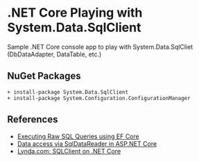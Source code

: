 # .NET Core Playing with System.Data.SqlClient

Sample .NET Core console app to play with System.Data.SqlCliet (DbDataAdapter, DataTable, etc.)


## NuGet Packages

```
+ install-package System.Data.SqlClient
+ install-package System.Configuration.ConfigurationManager
```


## References

* [Executing Raw SQL Queries using EF Core](https://www.learnentityframeworkcore.com/raw-sql)
* [Data access via SqlDataReader in ASP.NET Core](https://blogs.msdn.microsoft.com/devfish/2017/05/15/data-access-via-sqldatareader-in-asp-net-core-1-1-and-2-0/)
* [Lynda.com: SQLClient on .NET Core](https://www.lynda.com/Developer-tutorials/SQLClient-NET-Core/578068/616786-4.html)
